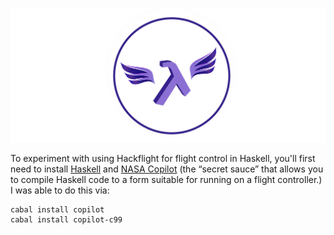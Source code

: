 <p align="center"> 
<img src="../media/lambda.png">
</p>

To experiment with using Hackflight for flight control in Haskell, you'll first
need to install [Haskell](https://www.haskell.org/) and [NASA
Copilot](https://copilot-language.github.io) (the &ldquo;secret sauce&rdquo;
that allows you to compile Haskell code to a form suitable for running on a
flight controller.)  I was able to do this via:

```
cabal install copilot
cabal install copilot-c99
```






